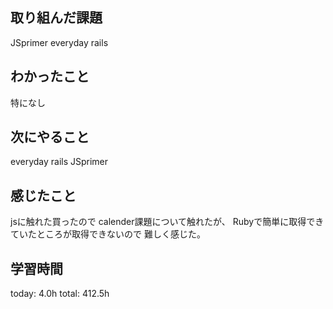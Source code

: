 ## 取り組んだ課題
 JSprimer
 everyday rails
## わかったこと
 特になし
## 次にやること
 everyday rails
 JSprimer
## 感じたこと
 jsに触れた買ったので
 calender課題について触れたが、
 Rubyで簡単に取得できていたところが取得できないので
 難しく感じた。

## 学習時間
today: 4.0h
total: 412.5h